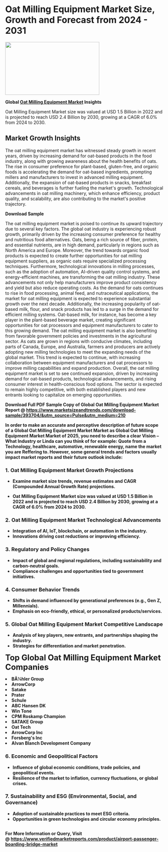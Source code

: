 <H1>Oat Milling Equipment Market Size, Growth and Forecast from 2024 - 2031</H1><img class="aligncenter size-medium wp-image-584254" src="https://thirdeyenews.in/wp-content/uploads/2024/09/Global-Market-Research-300x168.jpeg" alt="" width="300" height="168" /><p><strong>Global&nbsp;<a href="https://www.marketsizeandtrends.com/download-sample/393704/&amp;utm_source=Pulse&amp;utm_medium=210">Oat Milling Equipment Market</a> Insights</strong></p><p>Oat Milling Equipment Market size was valued at USD 1.5 Billion in 2022 and is projected to reach USD 2.4 Billion by 2030, growing at a CAGR of 6.0% from 2024 to 2030.</p><p><h2>Market Growth Insights</h2> <p>The oat milling equipment market has witnessed steady growth in recent years, driven by increasing demand for oat-based products in the food industry, along with growing awareness about the health benefits of oats. The rise in consumer preference for plant-based, gluten-free, and organic foods is accelerating the demand for oat-based ingredients, prompting millers and manufacturers to invest in advanced milling equipment. Additionally, the expansion of oat-based products in snacks, breakfast cereals, and beverages is further fueling the market's growth. Technological advancements in oat milling machinery, which enhance efficiency, product quality, and scalability, are also contributing to the market's positive trajectory.</p> <p><strong>Download Sample</strong></p> <p>The oat milling equipment market is poised to continue its upward trajectory due to several key factors. The global oat industry is experiencing robust growth, primarily driven by the increasing consumer preference for healthy and nutritious food alternatives. Oats, being a rich source of fiber, protein, and essential nutrients, are in high demand, particularly in regions such as North America and Europe. Moreover, the trend towards organic food products is expected to create further opportunities for oat milling equipment suppliers, as organic oats require specialized processing techniques. Furthermore, technological innovations in milling processes, such as the adoption of automation, AI-driven quality control systems, and energy-efficient machines, are transforming the oat milling industry. These advancements not only help manufacturers improve product consistency and yield but also reduce operating costs. As the demand for oats continues to rise in food processing, animal feed, and nutraceutical applications, the market for oat milling equipment is expected to experience substantial growth over the next decade. Additionally, the increasing popularity of oat-based milk, flour, and snack products has led to a surge in the demand for efficient milling systems. Oat-based milk, for instance, has become a key player in the plant-based beverage market, creating significant opportunities for oat processors and equipment manufacturers to cater to this growing demand. The oat milling equipment market is also benefiting from favorable government policies and investments in the agricultural sector. As oats are grown in regions with conducive climates, including parts of Canada, Europe, and Australia, farmers and producers are actively adopting new milling technologies to meet the expanding needs of the global market. This trend is expected to continue, with increasing collaboration between equipment manufacturers and oat processors to improve milling capabilities and expand production. Overall, the oat milling equipment market is set to see continued expansion, driven by increasing demand for oat-based products, technological advancements, and rising consumer interest in health-conscious food options. The sector is expected to remain highly competitive, with both established players and new entrants looking to capitalize on emerging opportunities. <p><strong></p><p><span class=""><strong>Download Full PDF Sample Copy of Global Oat Milling Equipment Market Report</strong> @ <a href="https://www.marketsizeandtrends.com/download-sample/393704/&amp;utm_source=Pulse&amp;utm_medium=210" target="_blank">https://www.marketsizeandtrends.com/download-sample/393704/&amp;utm_source=Pulse&amp;utm_medium=210</a></span></p><p>In order to make an accurate and perceptive description of future scope of a Global&nbsp;Oat Milling Equipment Market Market as Global&nbsp;Oat Milling Equipment Market Market of 2025, you need to describe a clear Vision &ndash; What Industry or Linda can you think of for example: Quote from a Technology, healthcare, automotive, renewable energy, name the market you are Reffering to. However, some general trends and factors usually impact market reports and their future outlook include:</p><h3>1.&nbsp;<strong>Oat Milling Equipment Market Growth Projections</strong></h3><ul><li>Examine market size trends, revenue estimates and CAGR (Compounded Annual Growth Rate) projections.</li><li><p>Oat Milling Equipment Market size was valued at USD 1.5 Billion in 2022 and is projected to reach USD 2.4 Billion by 2030, growing at a CAGR of 6.0% from 2024 to 2030.</p></li></ul><h3>2.&nbsp;<strong>Oat Milling Equipment Market Technological Advancements</strong></h3><ul><li>Integration of AI, IoT, blockchain, or automation in the industry.</li><li>Innovations driving cost reductions or improving efficiency.</li></ul><h3>3.&nbsp;<strong>Regulatory and Policy Changes</strong></h3><ul><li>Impact of global and regional regulations, including sustainability and carbon-neutral goals.</li><li>Compliance challenges and opportunities tied to government initiatives.</li></ul><h3>4.&nbsp;<strong>Consumer Behavior Trends</strong></h3><ul><li>Shifts in demand influenced by generational preferences (e.g., Gen Z, Millennials).</li><li>Emphasis on eco-friendly, ethical, or personalized products/services.</li></ul><h3>5.&nbsp;<strong>Global Oat Milling Equipment Market Competitive Landscape</strong></h3><ul><li>Analysis of key players, new entrants, and partnerships shaping the industry.</li><li>Strategies for differentiation and market penetration.</li></ul><p data-pm-slice="1 1 []"><span style="color: inherit; font-family: inherit; font-size: 25px;">Top Global Oat Milling Equipment Market Companies</span></p><div class="" data-test-id=""><p><li>BÃ¼hler Group</li><li> ArrowCorp</li><li> Satake</li><li> Prater</li><li> Schule</li><li> ABC Hansen DK</li><li> Win Tone</li><li> CPM Roskamp Champion</li><li> SATAKE Group</li><li> Oat Tech</li><li> ArrowCorp Inc</li><li> Forsberg's Inc</li><li> Alvan Blanch Development Company</li></p></div><h3>6.&nbsp;<strong>Economic and Geopolitical Factors</strong></h3><ul><li>Influence of global economic conditions, trade policies, and geopolitical events.</li><li>Resilience of the market to inflation, currency fluctuations, or global crises.</li></ul><h3>7.&nbsp;<strong>Sustainability and ESG (Environmental, Social, and Governance)</strong></h3><ul><li>Adoption of sustainable practices to meet ESG criteria.</li><li>Opportunities in green technologies and circular economy principles.</li></ul><h2><strong style="font-size: 14px;">For More Information or Query, Visit @&nbsp;</strong><a style="background-color: #ffffff; font-size: 14px;" href="https://www.marketsizeandtrends.com/report/oat-milling-equipment-market/" target="_blank">https://www.verifiedmarketreports.com/product/airport-passenger-boarding-bridge-market</a></h2>
